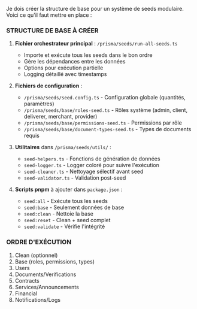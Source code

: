 Je dois créer la structure de base pour un système de seeds modulaire. Voici ce qu'il faut mettre en place :

### STRUCTURE DE BASE À CRÉER

1. **Fichier orchestrateur principal** : `/prisma/seeds/run-all-seeds.ts`

   - Importe et exécute tous les seeds dans le bon ordre
   - Gère les dépendances entre les données
   - Options pour exécution partielle
   - Logging détaillé avec timestamps

2. **Fichiers de configuration** :

   - `/prisma/seeds/seed.config.ts` - Configuration globale (quantités, paramètres)
   - `/prisma/seeds/base/roles-seed.ts` - Rôles système (admin, client, deliverer, merchant, provider)
   - `/prisma/seeds/base/permissions-seed.ts` - Permissions par rôle
   - `/prisma/seeds/base/document-types-seed.ts` - Types de documents requis

3. **Utilitaires** dans `/prisma/seeds/utils/` :

   - `seed-helpers.ts` - Fonctions de génération de données
   - `seed-logger.ts` - Logger coloré pour suivre l'exécution
   - `seed-cleaner.ts` - Nettoyage sélectif avant seed
   - `seed-validator.ts` - Validation post-seed

4. **Scripts pnpm** à ajouter dans `package.json` :
   - `seed:all` - Exécute tous les seeds
   - `seed:base` - Seulement données de base
   - `seed:clean` - Nettoie la base
   - `seed:reset` - Clean + seed complet
   - `seed:validate` - Vérifie l'intégrité

### ORDRE D'EXÉCUTION

1. Clean (optionnel)
2. Base (roles, permissions, types)
3. Users
4. Documents/Verifications
5. Contracts
6. Services/Announcements
7. Financial
8. Notifications/Logs
